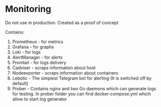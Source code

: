 # Monitoring

Do not use in production. Created as a proof of concept

Contains:

1. Prometheus - for metrics 
2. Grafana - for graphs
3. Loki - for logs
4. AlertManager - for alerts
5. Promtail - for logs delivery
5. Cadviser - scraps information about host
6. Nodeexporter - scraps information about containers
7. Lebotic - The simplest Telegram bot for alerting (It is switched off by default)
8. Prober - Contains nginx and two Go daemons which can generate logs for testing. In prober folder you can find docker-compose.yml which allow to start log generator  

